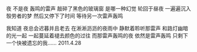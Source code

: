 夜
不是夜
轰鸣的雷声
敲碎了黑色的玻璃窗
是哪一种幻觉
轮回于昼夜
一遍遍沉入彀劳者的梦
然后又停下了时间
等待另一次雷声轰鸣

我知道
夜总会迟暮并且老去
在淅淅沥沥的夜雨中
静默着聆听那雷声
和路灯幽暗的光一起
一起蔓延着褪去颜色的过往
而那雷声轰鸣的夜
依然是雷声轰鸣
只剩下一个快被遗忘的我......
                     2011.4.28